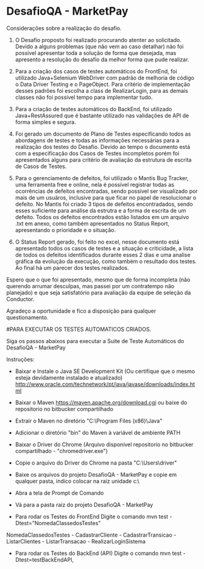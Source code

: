 # DesafioQA - MarketPay

Considerações sobre a realização do desafio.

1. O Desafio proposto foi realizado procurando atenter ao solicitado. Devido a alguns problemas (que não vem ao caso detalhar)
não foi possível apresentar toda a solução de forma que desejada, mas apresento a resolução do desafio da melhor forma que
pude realizar.

2. Para a criação dos casos de testes automáticos do FrontEnd, foi utilizado Java+Selenium WebDriver com padrão  de
melhoria de código o Data Driver Testing e o PageObject. Para critério de implementação desses padrões foi escolha a class
de RealizarLogin, para as demais classes não foi possível tempo para implementar tudo.

3. Para a criação de testes automáticos do BackEnd, foi utilizado Java+RestAssured que é bastante utilizado nas validações
de API de forma simples e segura.

4. Foi gerado um documento de Plano de Testes especificando todos as abordagens de testes e todas as informações necessárias
para a realização dos testes do Desafio. Devido ao tempo o documento está com a especificação dos Casos de Testes incompletos
porém foi apresentados alguns para critério de avaliação da estrutura de escrita de Casos de Testes.

5. Para o gerenciamento de defeitos, foi utilizado o Mantis Bug Tracker, uma ferramenta free e online, nela é possível registrar
todas as ocorrências de defeitos encontradas, sendo possível ser visualizado por mais de um usuáros, inclusive para que ficar
no papel de resolucionar o defeito.
No Mantis foi criado 3 tipos de defeitos encontradados, sendo esses suficiente para análise da estrutra e a forma de escrita
de um defeito.
Todos os defeitos encontrados estão listados em um arquivo .txt em anexo, como também apresentados no Status Report, apresentando
o prioridade e o situação.

6. O Status Report gerado, foi feito no excel, nesse documento está apresentado todos os casos de testes e a situação e criticidade,
a lista de todos os defeitos identificados durante esses 2 dias e uma analise gráfica da evolução da execução, como também o 
resultado dos testes. Ao final há um parecer dos testes realizados.

Espero que o que foi apresentado, mesmo que de forma incompleta (não querendo arrumar desculpas, mas passei por um contratempo
não planejado) e que seja satisfatório para avaliação da equipe de seleção da Conductor. 

Agradeço a oportunidade e fico a disposição para qualquer questionamento.



#PARA EXECUTAR OS TESTES AUTOMATICOS CRIADOS.

Siga os passos abaixos para executar a Suite de Teste Automáticos do DesafioQA - MarketPay

Instruções:

* Baixar e Instale o Java SE Development Kit (Ou certifique que o mesmo esteja devidamente instalado e atualizado) http://www.oracle.com/technetwork/pt/java/javase/downloads/index.html

* Baixar o Maven https://maven.apache.org/download.cgi ou baixe do repositorio no bitbucker compartilhado

* Extrair o Maven no diretório "C:\Program Files (x86)\Java"

* Adicionar o diretório "bin" do Maven à variável de ambiente PATH

* Baixar o Driver do Chrome (Arquivo disponível repositorio no bitbucker compartilhado - "chromedriver.exe")

* Copie o arquivo do Driver do Chrome na pasta "C:\Users\driver"

* Baixe os arquivos do projeto DesafioQA - MarketPay e copie em qualquer pasta, indico colocar na raiz unidade c:\

* Abra a tela de Prompt de Comando

* Vá para a pasta raiz do projeto DesafioQA - MarketPay

* Para rodar os Testes do FrontEnd
Digite o comando mvn test -Dtest="NomedaClassedosTestes" 

NomedaClassedosTestes   - CadastrarCliente
                        - CadastrarTransicao
                        - ListarClientes
                        - ListarTransacao
                        - RealizarLoginSistema

* Para rodar os Testes do BackEnd (API)
Digite o comando mvn test -Dtest=testBackEndAPI, 

